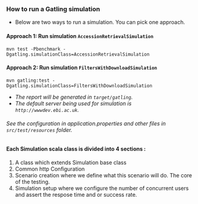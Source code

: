 ### How to run a Gatling simulation
  - Below are two ways to run a simulation. You can pick one approach.
#### Approach 1: Run simulation `AccessionRetrievalSimulation`
```
mvn test -Pbenchmark -Dgatling.simulationClass=AccessionRetrievalSimulation
```
#### Approach 2: Run simulation `FiltersWithDownloadSimulation`
```
mvn gatling:test -Dgatling.simulationClass=FiltersWithDownloadSimulation
```
- *The report will be generated in `target/gatling`.*
- *The default server being used for simulation is `http://wwwdev.ebi.ac.uk`.*

###### See the configuration in application.properties and other files in `src/test/resources` folder.

#### Each Simulation scala class is divided into 4 sections :
1. A class which extends Simulation base class
2. Common http Configuration
3. Scenario creation where we define what this scenario will do. The core of the testing.
4. Simulation setup where we configure the number of concurrent users and assert the respose time and or success rate. 